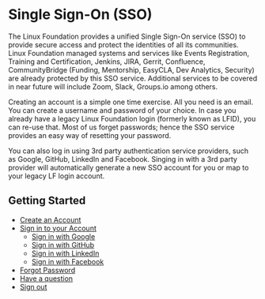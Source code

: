 # Single Sign-On \(SSO\)

The Linux Foundation provides a unified Single Sign-On service \(SSO\) to provide secure access and protect the identities of all its communities. Linux Foundation managed systems and services like Events Registration, Training and Certification, Jenkins, JIRA, Gerrit, Confluence,  CommunityBridge \(Funding, Mentorship, EasyCLA, Dev Analytics, Security\) are already protected by this SSO service. Additional services to be covered in near future will include Zoom, Slack, Groups.io among others. 

Creating an account is a simple one time exercise. All you need is an email. You can create a username and password of your choice. In case you already have a legacy Linux Foundation login \(formerly known as LFID\), you can re-use that. Most of us forget passwords; hence the SSO service provides an easy way of resetting your password.

You can also log in using 3rd party authentication service providers, such as Google, GitHub, LinkedIn and Facebook. Singing in with a 3rd party provider will automatically generate a new SSO account for you or map to your legacy LF login account.

## Getting Started

* [Create an Account](create-an-account.md)
* [Sign in to your Account](sign-in/)
  * [Sign in with Google](sign-in/sign-in-with-google.md)
  * [Sign in with GitHub](sign-in/sign-in-with-github.md)
  * [Sign in with LinkedIn](sign-in/sign-in-with-linkedin.md)
  * [Sign in with Facebook](sign-in/sign-in-with-facebook.md)
* [Forgot Password](forgot-password.md)
* [Have a question](have-a-question.md)
* [Sign out](log-out.md)

